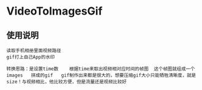 # VideoToImagesGif
## 使用说明
```objc
读取手机相册里面视频路径 
gif打上自己App的水印

转换思路：是设置time数    根据time来取出视频相对应时间的帧图  这个帧图就组成一个images   拼成的gif   gif制作出来都是很大的，想要压缩gif大小只能牺牲清晰度，就是size！与视频相比，他比较方便，但是流量还是视频比较好

```
